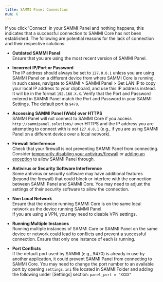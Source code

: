 ```yaml
---
title: SAMMI Panel Connection
num: 6
---
```


If you click 'Connect' in your SAMMI Panel and nothing happens, this indicates that a successful connection to SAMMI Core has not been established. The following are potential reasons for the lack of connection and their respective solutions:

- **Outdated SAMMI Panel**\
Ensure that you are using the most recent version of SAMMI Panel.  

- **Incorrect IP/Port or Password**\
The IP address should always be set to `127.0.0.1` unless you are using SAMMI Panel on a different device from where SAMMI Core is running. In such cases, navigate to SAMMI > SAMMI Panel > Get LAN IP to copy your local IP address to your clipboard, and use this IP address instead. It will be in the format `192.168.X.X`.
Verify that the Port and Password entered in SAMMI Panel match the Port and Password in your SAMMI Settings. The default port is `9470`. 

- **Accessing SAMMI Panel (Web) over HTTPS**\
SAMMI Panel will not connect to SAMMI Core if you access `http://sammipanel.solutions/` over HTTPS and the IP address you are attempting to connect with is not `127.0.0.1` (e.g., if you are using SAMMI Panel on a different device over a local network).

- **Firewall Interference**\
Check that your firewall is not preventing SAMMI Panel from connecting.\
Consider [temporarily disabling your antivirus/firewall](https://support.microsoft.com/en-us/windows/turn-off-defender-antivirus-protection-in-windows-security-99e6004f-c54c-8509-773c-a4d776b77960) or [adding an exception](https://support.microsoft.com/en-us/windows/add-an-exclusion-to-windows-security-811816c0-4dfd-af4a-47e4-c301afe13b26) to allow SAMMI Panel through.

- **Antivirus or Security Software Interference**\
Some antivirus or security software may have additional features (beyond the firewall) that could block or interfere with the connection between SAMMI Panel and SAMMI Core. You may need to adjust the settings of their security software to allow the connection.

- **Non Local Network**\
Ensure that the device running SAMMI Core is on the same local network as the device running SAMMI Panel.\
If you are using a VPN, you may need to disable VPN settings.

- **Running Multiple Instances**\
Running multiple instances of SAMMI Core or SAMMI Panel on the same device or network could lead to conflicts and prevent a successful connection. Ensure that only one instance of each is running.

- **Port Conflicts**\
If the default port used by SAMMI (e.g., 9470) is already in use by another application, it could prevent SAMMI Panel from connecting to SAMMI Core. You may need to change the port number to an available port by opening `settings.ini` file located in SAMMI Folder and adding the following under [Settings] section: `panel_port = "XXXX"`
